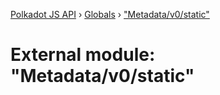 [Polkadot JS API](../README.md) › [Globals](../globals.md) › ["Metadata/v0/static"](_metadata_v0_static_.md)

# External module: "Metadata/v0/static"


